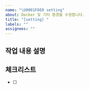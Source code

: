 ```yaml
---
name: "\U0001F6E0️ setting"
about: Docker 및 기타 환경을 수정합니다.
title: "[setting] "
labels: ""
assignees: ""
---
```


## 작업 내용 설명

<!-- 해당 브랜치에서 작업할 내용을 간단하게 작성해주세요 -->

## 체크리스트

<!-- "중요한 순서" 대로 작업 리스트를 작성해주세요 -->

- [ ]
